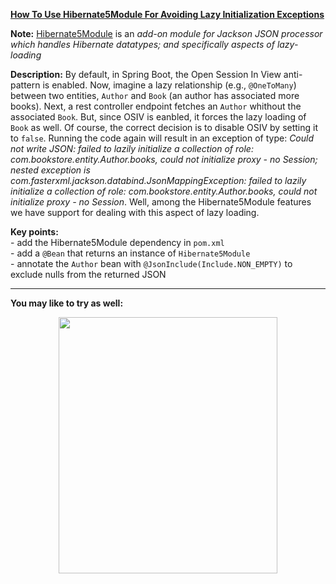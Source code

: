 **[How To Use Hibernate5Module For Avoiding Lazy Initialization Exceptions](https://github.com/AnghelLeonard/Hibernate-SpringBoot/tree/master/HibernateSpringBootJacksonHibernate5Module)**

**Note:** [Hibernate5Module](https://github.com/FasterXML/jackson-datatype-hibernate) is an *add-on module for Jackson JSON processor which handles Hibernate datatypes; and specifically aspects of lazy-loading*
 
**Description:** By default, in Spring Boot, the Open Session In View anti-pattern is enabled. Now, imagine a lazy relationship (e.g., `@OneToMany`) between two entities, `Author` and `Book` (an author has associated more books). Next, a rest controller endpoint fetches an `Author` whithout the associated `Book`. But, since OSIV is eanbled, it forces the lazy loading of `Book` as well. Of course, the correct decision is to disable OSIV by setting it to `false`. Running the code again will result in an exception of type: *Could not write JSON: failed to lazily initialize a collection of role: com.bookstore.entity.Author.books, could not initialize proxy - no Session; nested exception is com.fasterxml.jackson.databind.JsonMappingException: failed to lazily initialize a collection of role: com.bookstore.entity.Author.books, could not initialize proxy - no Session*. Well, among the Hibernate5Module features we have support for dealing with this aspect of lazy loading. 

**Key points:**\
     - add the Hibernate5Module dependency in `pom.xml`\
     - add a `@Bean` that returns an instance of `Hibernate5Module`\
     - annotate the `Author` bean with `@JsonInclude(Include.NON_EMPTY)` to exclude nulls from the returned JSON

-------------------------------

**You may like to try as well:**
<a href="https://leanpub.com/java-persistence-performance-illustrated-guide"><p align="center"><img src="https://github.com/AnghelLeonard/Hibernate-SpringBoot/blob/master/Java%20Persistence%20Performance%20Illustrated%20Guide.jpg" height="410" width="350"/></p></a>
